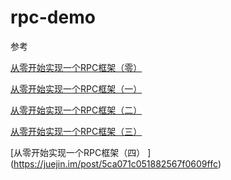 # rpc-demo
参考

[从零开始实现一个RPC框架（零）](https://juejin.im/post/5c7b9967518825470368d8d4)

[从零开始实现一个RPC框架（一）
](https://juejin.im/post/5c7bcdb2e51d452f5a38e461)

[从零开始实现一个RPC框架（二）
](https://juejin.im/post/5c8de09fe51d45242c195117)

[从零开始实现一个RPC框架（三）
](https://juejin.im/post/5c978371e51d452e0c338552)

[从零开始实现一个RPC框架（四）
]
(https://juejin.im/post/5ca071c051882567f0609ffc)